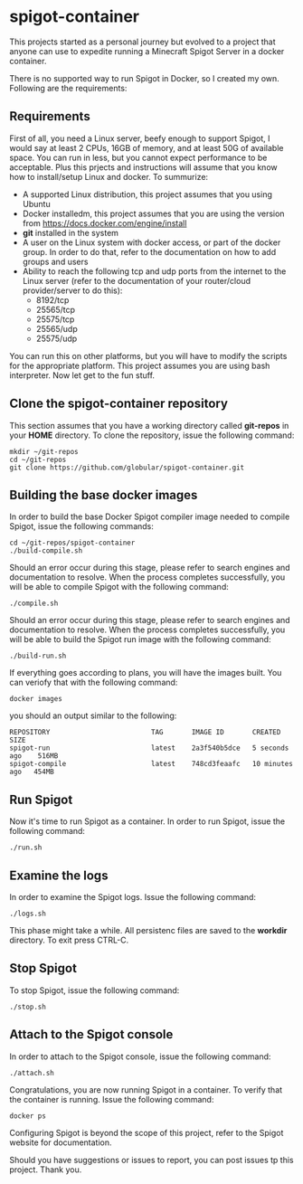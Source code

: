 # spigot-container

This projects started as a personal journey but evolved to a project that anyone can use to expedite running a Minecraft Spigot Server in a docker container.

There is no supported way to run Spigot in Docker, so I created my own. Following are the requirements:

## Requirements

First of all, you need a Linux server, beefy enough to support Spigot, I would say at least 2 CPUs, 16GB of memory, and at least 50G of available space. You can run in less, but you cannot expect performance to be acceptable. Plus this prjects and instructions will assume that you know how to install/setup Linux and docker. To summurize:

* A supported Linux distribution, this project assumes that you using Ubuntu
* Docker installedm, this project assumes that you are using the version from https://docs.docker.com/engine/install
* **git** installed in the system
* A user on the Linux system with docker access, or part of the docker group. In order to do that, refer to the documentation on how to add groups and users
* Ability to reach the following tcp and udp ports from the internet to the Linux server (refer to the documentation of your router/cloud provider/server to do this):
  * 8192/tcp
  * 25565/tcp
  * 25575/tcp
  * 25565/udp
  * 25575/udp

You can run this on other platforms, but you will have to modify the scripts for the appropriate platform. This project assumes you are using bash interpreter. Now let get to the fun stuff.

## Clone the spigot-container repository

This section assumes that you have a working directory called **git-repos** in your **HOME** directory. To clone the repository, issue the following command:
```
mkdir ~/git-repos
cd ~/git-repos
git clone https://github.com/globular/spigot-container.git
```

## Building the base docker images

In order to build the base Docker Spigot compiler image needed to compile Spigot, issue the following commands:
```
cd ~/git-repos/spigot-container
./build-compile.sh
```
Should an error occur during this stage, please refer to search engines and documentation to resolve. When the process completes successfully, you will be able to compile Spigot with the following command:
```
./compile.sh
```
Should an error occur during this stage, please refer to search engines and documentation to resolve. When the process completes successfully, you will be able to build the Spigot run image with the following command:
```
./build-run.sh
```

If everything goes according to plans, you will have the images built. You can veriofy that with the following command:
```
docker images
```
you should an output similar to the following:
```
REPOSITORY                         TAG       IMAGE ID       CREATED          SIZE
spigot-run                         latest    2a3f540b5dce   5 seconds ago    516MB
spigot-compile                     latest    748cd3feaafc   10 minutes ago   454MB
```

## Run Spigot

Now it's time to run Spigot as a container. In order to run Spigot, issue the following command:
```
./run.sh
```

## Examine the logs

In order to examine the Spigot logs. Issue the following command:
```
./logs.sh
```

This phase might take a while. All persistenc files are saved to the **workdir** directory. To exit press CTRL-C.

## Stop Spigot

To stop Spigot, issue the following command:
```
./stop.sh
```

## Attach to the Spigot console

In order to attach to the Spigot console, issue the following command:
```
./attach.sh
```

Congratulations, you are now running Spigot in a container. To verify that the container is running. Issue the following command:
```
docker ps
```

Configuring Spigot is beyond the scope of this project, refer to the Spigot website for documentation.

Should you have suggestions or issues to report, you can post issues tp this project. Thank you.